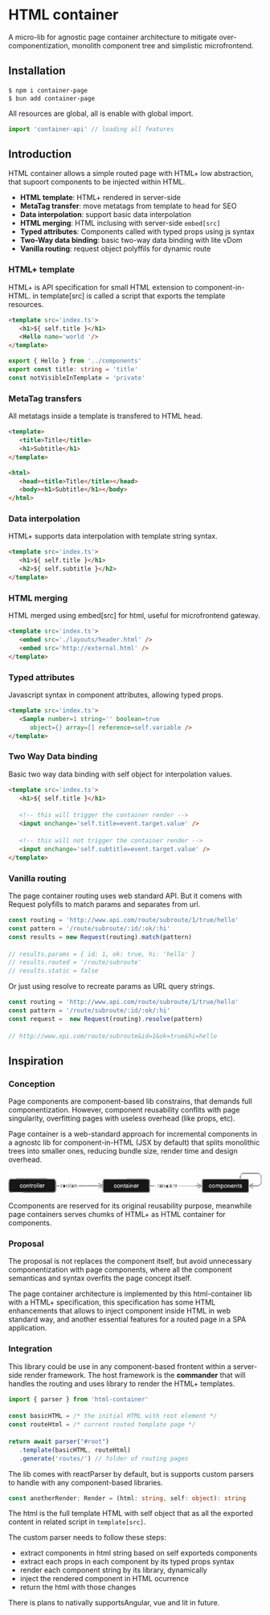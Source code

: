 # HTML container

A micro-lib for agnostic page container architecture to mitigate over-componentization, monolith component tree and simplistic microfrontend.

## Installation

```
$ npm i container-page
$ bun add container-page
```

All resources are global, all is enable with global import.

```ts
import 'container-api' // loading all features
```

## Introduction

HTML container allows a simple routed page with HTML+ low abstraction, that supoort components to be injected within HTML.

* **HTML template**: HTML+ rendered in server-side
* **MetaTag transfer**: move metatags from template to head for SEO
* **Data interpolation**: support basic data interpolation
* **HTML merging**: HTML inclusing with server-side `embed[src]`
* **Typed attributes**: Components called with typed props using js syntax
* **Two-Way data binding**: basic two-way data binding with lite vDom
* **Vanilla routing**: request object polyffils for dynamic route


### HTML+ template

HTML+ is API specification for small HTML extension to component-in-HTML. in template[src] is called a script that exports the template resources.

<aside cols='4:5' >

```html
<template src='index.ts'>
   <h1>${ self.title }</h1> 
   <Hello name='world '/>
</template>
```

```ts
export { Hello } from '../components'
export const title: string = 'title'
const notVisibleInTemplate = 'private'
```

</aside>

### MetaTag transfers

All metatags inside a template is transfered to HTML head.

<aside cols='3:5'>

```html
<template>
   <title>Title</title>
   <h1>Subtitle</h1>
</template>
```

```html
<html>
   <head><title>Title</title></head>
   <body><h1>Subtitle</h1></body>
</html>
```

</aside>

### Data interpolation

HTML+ supports data interpolation with template string syntax.

```html
<template src='index.ts'>
   <h1>${ self.title }</h1> 
   <h2>${ self.subtitle }</h2>
</template>
```

### HTML merging

HTML merged using embed[src] for html, useful for microfrontend gateway.

<aside cols='2'>

```html
<template src='index.ts'>
   <embed src='./layouts/header.html' />
   <embed src='http://external.html' />
</template>
```

</aside>

### Typed attributes

Javascript syntax in component attributes, allowing typed props.

```html
<template src='index.ts'>
   <Sample number=1 string='' boolean=true 
      object={} array=[] reference=self.variable />
</template>
```

### Two Way Data binding 

Basic two way data binding with self object for interpolation values.

```html
<template src='index.ts'>
   <h1>${ self.title }</h1>

   <!-- this will trigger the container render -->
   <input onchange='self.title=event.target.value' />

   <!-- this will not trigger the container render -->
   <input onchange='self.subtitle=event.target.value' />
</template>
```

### Vanilla routing

The page container routing uses web standard API. But it comens with Request polyfills to match params and separates from url.

```ts
const routing = 'http://www.api.com/route/subroute/1/true/hello'
const pattern = '/route/subroute/:id/:ok/:hi'
const results = new Request(routing).match(pattern)

// results.params = { id: 1, ok: true, hi: 'hello' }
// results.routed = '/route/subroute'
// results.static = false
```

Or just using resolve to recreate params as URL query strings.

```ts
const routing = 'http://www.api.com/route/subroute/1/true/hello'
const pattern = '/route/subroute/:id/:ok/:hi'
const request =  new Request(routing).resolve(pattern)

// http://www.api.com/route/subroute&id=1&ok=true&hi=hello
```

## Inspiration

### Conception

Page components are component-based lib constrains, that demands full componentization. However, component reusability conflits with page singularity, overfitting pages with useless overhead (like props, etc).

Page container is a web-standard approach for incremental components in a agnostc lib for component-in-HTML (JSX by default) that splits monolithic trees into smaller ones, reducing bundle size, render time and design overhead.

<img src='assets/container-page.png'><br>

Ccomponents are reserved for its original reusability purpose, meanwhile page containers serves chumks of HTML+ as HTML container for components.

### Proposal

The proposal is not replaces the component itself, but avoid unnecessary componentization with page components, where all the component semanticas and syntax overfits the page concept itself.

The page container architecture is implemented by this html-container lib with a HTML+ specification, this specification has some HTML enhancements that allows to inject component inside HTML in web standard way, and another essential features for a routed page in a SPA application.

### Integration

This library could be use in any component-based frontent within a server-side render framework. The host framework is the **commander** that will handles the routing and uses library to render the HTML+ templates.

```ts
import { parser } from 'html-container'

const basicHTML = /* the initial HTML with root element */
const routeHtml = /* current routed template page */

return await parser("#root")
   .template(basicHTML, routeHtml)
   .generate('routes/') // folder of routing pages
```

The lib comes with reactParser by default, but is supports custom parsers to handle with any component-based libraries. 

```ts
const anotherRender: Render = (html: string, self: object): string
```

The html is the full template HTML with self object that as all the exported content in related script in `template[src]`. 

The custom parser needs to follow these steps:

* extract components in html string based on self exporteds components
* extract each props in each component by its typed props syntax
* render each component string by its library, dynamically
* inject the rendered component in HTML ocurrence
* return the html with those changes

There is plans to nativally supportsAngular, vue and lit in future.